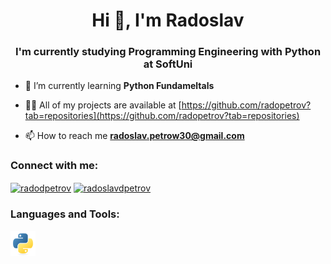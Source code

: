 <h1 align="center">Hi 👋, I'm Radoslav</h1>
<h3 align="center">I'm currently studying Programming Engineering with Python at SoftUni</h3>

- 🌱 I’m currently learning **Python Fundameltals**

- 👨‍💻 All of my projects are available at [https://github.com/radopetrov?tab=repositories](https://github.com/radopetrov?tab=repositories)

- 📫 How to reach me **radoslav.petrow30@gmail.com**

<h3 align="left">Connect with me:</h3>
<p align="left">
<a href="https://twitter.com/radodpetrov" target="blank"><img align="center" src="https://raw.githubusercontent.com/rahuldkjain/github-profile-readme-generator/master/src/images/icons/Social/twitter.svg" alt="radodpetrov" height="30" width="40" /></a>
<a href="https://linkedin.com/in/radoslavdpetrov" target="blank"><img align="center" src="https://raw.githubusercontent.com/rahuldkjain/github-profile-readme-generator/master/src/images/icons/Social/linked-in-alt.svg" alt="radoslavdpetrov" height="30" width="40" /></a>
</p>

<h3 align="left">Languages and Tools:</h3>
<p align="left"> <a href="https://www.python.org" target="_blank" rel="noreferrer"> <img src="https://raw.githubusercontent.com/devicons/devicon/master/icons/python/python-original.svg" alt="python" width="40" height="40"/> </a> </p>
